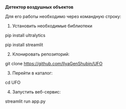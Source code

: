 **Детектор воздушных объектов**

Для его работы необходимо через командную строку:

1) Установить необходимые библиотеки

pip install ultralytics

pip install streamlit

2) Клонировать репозиторий:

git clone https://github.com/IlyaGenShubin/UFO

3) Перейти в каталог:

cd UFO

4) Запустить веб-сервис:

streamlit run app.py
